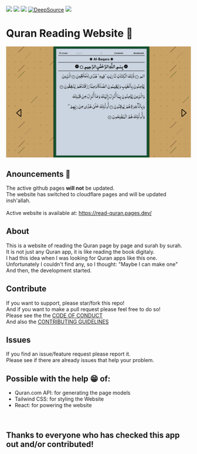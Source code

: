 <a href="https://read-quran.pages.dev"><img src="https://img.shields.io/badge/Go_to-Website-green"></a> <a href="https://github.com/quran/quran.com-api"><img src="https://img.shields.io/badge/Go_to-API-purple"></a> <a href="https://abdullah.abdulmunim.com"><img src="https://img.shields.io/badge/Go_to-My_Personal_Site-orange"></a> [![DeepSource](https://app.deepsource.com/gh/Abdullah-coder2013/Quran.svg/?label=resolved+issues&show_trend=true&token=SyNYYd0As72tadjQDZPP-AMJ)](https://app.deepsource.com/gh/Abdullah-coder2013/Quran/?ref=repository-badge) <a href="https://docs.github.com/en/code-security/dependabot/dependabot-security-updates/configuring-dependabot-security-updates"><img src="https://camo.githubusercontent.com/7f4aec020ec1dccb8ae5c9479116a9a403ce460ee1674a4379dea2cbc11962ff/68747470733a2f2f696d672e736869656c64732e696f2f62616467652f446570656e6461626f742d656e61626c65642d626c75652e737667"/></a>

# Quran Reading Website 📖


<img src="/public/images/image.png">
<!--<img src="/public/screenshots/1.png">
<img src="/public/screenshots/2.png">
<img src="/public/screenshots/3.png">
<img src="/public/screenshots/4.png">--!>


## Anouncements 📢

The active github pages **will not** be updated.<br/>
The website has switched to cloudflare pages and will be updated insh'allah.<br/>
<br/>
Active website is available at: https://read-quran.pages.dev/<br/>
## About 

This is a website of reading the Quran page by page and surah by surah.<br/>
It is not just any Quran app, it is like reading the book digitaly.<br/>
I had this idea when I was looking for Quran apps like this one.<br/>
Unfortunately I couldn't find any, so I thought: "Maybe I can make one"<br/>
And then, the development started.<br/>

## Contribute

If you want to support, please star/fork this repo!<br/>
And if you want to make a pull request please feel free to do so!<br/>
Please see the the [CODE OF CONDUCT](https://github.com/Abdullah-coder2013/Quran/blob/main/CODE_OF_CONDUCT.md)<br/>
And also the [CONTRIBUTING GUIDELINES](https://github.com/Abdullah-coder2013/Quran/blob/main/CONTRIBUTING.md)

## Issues

If you find an issue/feature request please report it.<br/>
Please see if there are already issues that help your problem.

## Possible with the help 😁 of:

- Quran.com API: for generating the page models
- Tailwind CSS: for styling the Website
- React: for powering the website
<br/>

## Thanks to everyone who has checked this app out and/or contributed!
